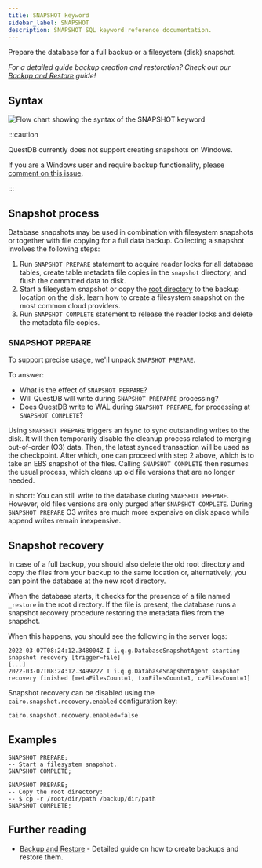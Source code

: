 ```yaml
---
title: SNAPSHOT keyword
sidebar_label: SNAPSHOT
description: SNAPSHOT SQL keyword reference documentation.
---
```


Prepare the database for a full backup or a filesystem (disk) snapshot.

_For a detailed guide backup creation and restoration? Check out our
[Backup and Restore](/docs/operations/backup/) guide!_

## Syntax

![Flow chart showing the syntax of the SNAPSHOT keyword](/img/docs/diagrams/snapshot.svg)

:::caution

QuestDB currently does not support creating snapshots on Windows.

If you are a Windows user and require backup functionality, please
[comment on this issue](https://github.com/questdb/questdb/issues/4811).

:::

## Snapshot process

Database snapshots may be used in combination with filesystem snapshots or
together with file copying for a full data backup. Collecting a snapshot
involves the following steps:

1. Run `SNAPSHOT PREPARE` statement to acquire reader locks for all database
   tables, create table metadata file copies in the `snapshot` directory, and
   flush the committed data to disk.
2. Start a filesystem snapshot or copy the
   [root directory](/docs/concept/root-directory-structure/) to the backup
   location on the disk. learn how to create a filesystem snapshot on the most
   common cloud providers.
3. Run `SNAPSHOT COMPLETE` statement to release the reader locks and delete the
   metadata file copies.

### SNAPSHOT PREPARE

To support precise usage, we'll unpack `SNAPSHOT PREPARE`.

To answer:

- What is the effect of `SNAPSHOT PERPARE`?
- Will QuestDB will write during `SNAPSHOT PREPAPRE` processing?
- Does QuestDB write to WAL during `SNAPSHOT PREPARE`, for processing at
  `SNAPSHOT COMPLETE`?

Using `SNAPSHOT PREPARE` triggers an fsync to sync outstanding writes to the
disk. It will then temporarily disable the cleanup process related to merging
out-of-order (O3) data. Then, the latest synced transaction will be used as the
checkpoint. After which, one can proceed with step 2 above, which is to take an
EBS snapshot of the files. Calling `SNAPSHOT COMPLETE` then resumes the usual
process, which cleans up old file versions that are no longer needed.

In short: You can still write to the database during `SNAPSHOT PREPARE`.
However, old files versions are only purged after `SNAPSHOT COMPLETE`. During
`SNAPSHOT PREPARE` O3 writes are much more expensive on disk space while append
writes remain inexpensive.

## Snapshot recovery

In case of a full backup, you should also delete the old root directory and copy
the files from your backup to the same location or, alternatively, you can point
the database at the new root directory.

When the database starts, it checks for the presence of a file named `_restore`
in the root directory. If the file is present, the database runs a snapshot
recovery procedure restoring the metadata files from the snapshot.

When this happens, you should see the following in the server logs:

```
2022-03-07T08:24:12.348004Z I i.q.g.DatabaseSnapshotAgent starting snapshot recovery [trigger=file]
[...]
2022-03-07T08:24:12.349922Z I i.q.g.DatabaseSnapshotAgent snapshot recovery finished [metaFilesCount=1, txnFilesCount=1, cvFilesCount=1]
```

Snapshot recovery can be disabled using the `cairo.snapshot.recovery.enabled`
configuration key:

```shell title="server.conf"
cairo.snapshot.recovery.enabled=false
```

## Examples

```questdb-sql
SNAPSHOT PREPARE;
-- Start a filesystem snapshot.
SNAPSHOT COMPLETE;
```

```questdb-sql
SNAPSHOT PREPARE;
-- Copy the root directory:
-- $ cp -r /root/dir/path /backup/dir/path
SNAPSHOT COMPLETE;
```

## Further reading

- [Backup and Restore](/docs/operations/backup/) - Detailed guide on how to
  create backups and restore them.
